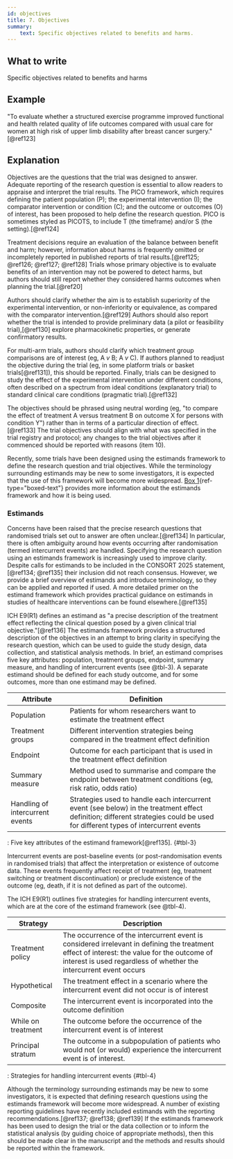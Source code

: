 ```yaml
---
id: objectives
title: 7. Objectives
summary:
    text: Specific objectives related to benefits and harms.
---
```


## What to write

Specific objectives related to benefits and harms

## Example

"To evaluate whether a structured exercise programme improved functional
and health related quality of life outcomes compared with usual care for
women at high risk of upper limb disability after breast cancer
surgery."[@ref123]

## Explanation

Objectives are the questions that the trial was designed to answer.
Adequate reporting of the research question is essential to allow
readers to appraise and interpret the trial results. The PICO framework,
which requires defining the patient population (P); the experimental
intervention (I); the comparator intervention or condition (C); and the
outcome or outcomes (O) of interest, has been proposed to help define
the research question. PICO is sometimes styled as PICOTS, to include T
(the timeframe) and/or S (the setting).[@ref124]

Treatment decisions require an evaluation of the balance between benefit
and harm; however, information about harms is frequently omitted or
incompletely reported in published reports of trial results.[@ref125; @ref126; @ref127; @ref128] Trials whose primary objective is to
evaluate benefits of an intervention may not be powered to detect harms,
but authors should still report whether they considered harms outcomes
when planning the trial.[@ref20]

Authors should clarify whether the aim is to establish superiority of
the experimental intervention, or non-inferiority or equivalence, as
compared with the comparator intervention.[@ref129] Authors should also
report whether the trial is intended to provide preliminary data (a
pilot or feasibility trial),[@ref130] explore pharmacokinetic
properties, or generate confirmatory results.

For multi-arm trials, authors should clarify which treatment group
comparisons are of interest (eg, A *v* B; A *v* C). If authors planned
to readjust the objective during the trial (eg, in some platform trials
or basket trials[@ref131]), this should be reported. Finally, trials can
be designed to study the effect of the experimental intervention under
different conditions, often described on a spectrum from ideal
conditions (explanatory trial) to standard clinical care conditions
(pragmatic trial).[@ref132]

The objectives should be phrased using neutral wording (eg, "to compare
the effect of treatment A versus treatment B on outcome X for persons
with condition Y") rather than in terms of a particular direction of
effect.[@ref133] The trial objectives should align with what was
specified in the trial registry and protocol; any changes to the trial
objectives after it commenced should be reported with reasons (item 10).

Recently, some trials have been designed using the estimands framework
to define the research question and trial objectives. While the
terminology surrounding estimands may be new to some investigators, it
is expected that the use of this framework will become more widespread.
[Box 1](#box1){ref-type="boxed-text"} provides more information about
the estimands framework and how it is being used.

### Estimands

Concerns have been raised that the precise research questions that
randomised trials set out to answer are often unclear.[@ref134] In
particular, there is often ambiguity around how events occurring after
randomisation (termed intercurrent events) are handled. Specifying the
research question using an estimands framework is increasingly used to
improve clarity. Despite calls for estimands to be included in the
CONSORT 2025 statement,[@ref134; @ref135] their inclusion did not reach
consensus. However, we provide a brief overview of estimands and
introduce terminology, so they can be applied and reported if used. A
more detailed primer on the estimand framework which provides practical
guidance on estimands in studies of healthcare interventions can be
found elsewhere.[@ref135]

ICH E9(R1) defines an estimand as "a precise description of the
treatment effect reflecting the clinical question posed by a given
clinical trial objective."[@ref136] The estimands framework provides a
structured description of the objectives in an attempt to bring clarity
in specifying the research question, which can be used to guide the
study design, data collection, and statistical analysis methods. In
brief, an estimand comprises five key attributes: population, treatment
groups, endpoint, summary measure, and handling of intercurrent events
(see @tbl-3). A separate estimand should be
defined for each study outcome, and for some outcomes, more than one
estimand may be defined.

Attribute | Definition
---------------------------------|-----------------------------------------------------------------------------------------------------------------------------------------------------------------------
Population|Patients for whom researchers want to estimate the treatment effect
Treatment groups|Different intervention strategies being compared in the treatment effect definition
Endpoint|Outcome for each participant that is used in the treatment effect definition
Summary measure|Method used to summarise and compare the endpoint between treatment conditions (eg, risk ratio, odds ratio)
Handling of intercurrent events|Strategies used to handle each intercurrent event (see below) in the treatment effect definition; different strategies could be used for different types of intercurrent events

: Five key attributes of the estimand framework[@ref135]. {#tbl-3}

Intercurrent events are post-baseline events (or post-randomisation events in randomised trials) that affect the interpretation or existence of outcome data. These events frequently affect receipt of treatment (eg, treatment switching or treatment discontinuation) or preclude existence of the outcome (eg, death, if it is not defined as part of the outcome).

The ICH E9(R1) outlines five strategies for handling intercurrent
events, which are at the core of the estimand framework (see @tbl-4).

Strategy|Description
--------------------|-------------------------------------------------------------------------------------------------------------------------------------------------------------------------------------------------------------------
Treatment policy|The occurrence of the intercurrent event is considered irrelevant in defining the treatment effect of interest: the value for the outcome of interest is used regardless of whether the intercurrent event occurs
Hypothetical|The treatment effect in a scenario where the intercurrent event did not occur is of interest
Composite|The intercurrent event is incorporated into the outcome definition
While on treatment|The outcome before the occurrence of the intercurrent event is of interest
Principal stratum|The outcome in a subpopulation of patients who would not (or would) experience the intercurrent event is of interest.

: Strategies for handling intercurrent events {#tbl-4}

Although the terminology surrounding estimands may be new to some
investigators, it is expected that defining research questions using the
estimands framework will become more widespread. A number of existing
reporting guidelines have recently included estimands with the reporting
recommendations.[@ref137; @ref138; @ref139] If the estimands framework
has been used to design the trial or the data collection or to inform
the statistical analysis (by guiding choice of appropriate methods),
then this should be made clear in the manuscript and the methods and
results should be reported within the framework.

